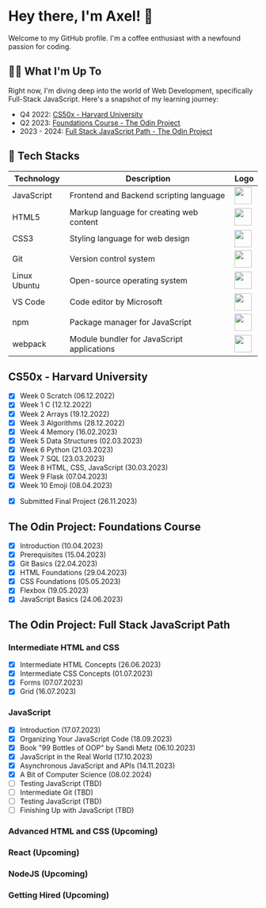 # Hey there, I'm Axel! 👋

Welcome to my GitHub profile. I'm a coffee enthusiast with a newfound passion for coding.

## 🧑‍💻 What I'm Up To

Right now, I'm diving deep into the world of Web Development, specifically Full-Stack JavaScript. Here's a snapshot of my learning journey:

- Q4 2022: [CS50x - Harvard University](https://cs50.harvard.edu/x/2022/)
- Q2 2023: [Foundations Course - The Odin Project](https://www.theodinproject.com/paths/foundations/courses/foundations)
- 2023 - 2024: [Full Stack JavaScript Path - The Odin Project](https://www.theodinproject.com/paths/full-stack-javascript)

## 🧱 Tech Stacks

| Technology       | Description                                  | Logo                                                                                   |
|------------------|----------------------------------------------|----------------------------------------------------------------------------------------|
| JavaScript       | Frontend and Backend scripting language      | <img src="https://www.svgrepo.com/show/303206/javascript-logo.svg" width="35">         |
| HTML5            | Markup language for creating web content     | <img src="https://www.svgrepo.com/show/452228/html-5.svg" width="35">                  |
| CSS3             | Styling language for web design              | <img src="https://www.svgrepo.com/show/452185/css-3.svg" width="35">                   |
| Git              | Version control system                       | <img src="https://www.svgrepo.com/show/303548/git-icon-logo.svg" width="35">           |
| Linux Ubuntu     | Open-source operating system                 | <img src="https://www.svgrepo.com/show/512424/linux-ubuntu-148.svg" width="35">        |
| VS Code          | Code editor by Microsoft                     | <img src="https://www.svgrepo.com/show/303535/visual-studio-code-logo.svg" width="35"> |
| npm              | Package manager for JavaScript               | <img src="https://www.svgrepo.com/show/452077/npm.svg" width="35">                     |
| webpack          | Module bundler for JavaScript applications   | <img src="https://simpleicons.org/icons/webpack.svg" width="35">                 |

## CS50x - Harvard University

- [x] Week 0 Scratch (06.12.2022)
- [x] Week 1 C (12.12.2022)
- [x] Week 2 Arrays (19.12.2022)
- [x] Week 3 Algorithms (28.12.2022)
- [x] Week 4 Memory (16.02.2023)
- [x] Week 5 Data Structures (02.03.2023)
- [x] Week 6 Python (21.03.2023)
- [x] Week 7 SQL (23.03.2023)
- [x] Week 8 HTML, CSS, JavaScript (30.03.2023)
- [x] Week 9 Flask (07.04.2023)
- [x] Week 10 Emoji (08.04.2023)<p>
- [x] Submitted Final Project (26.11.2023)

## The Odin Project: Foundations Course

- [x] Introduction (10.04.2023)
- [x] Prerequisites (15.04.2023)
- [x] Git Basics (22.04.2023)
- [x] HTML Foundations (29.04.2023)
- [x] CSS Foundations (05.05.2023)
- [x] Flexbox (19.05.2023)
- [x] JavaScript Basics (24.06.2023)

## The Odin Project: Full Stack JavaScript Path

### Intermediate HTML and CSS
- [x] Intermediate HTML Concepts (26.06.2023)
- [x] Intermediate CSS Concepts (01.07.2023)
- [x] Forms (07.07.2023)
- [x] Grid (16.07.2023)

### JavaScript
- [x] Introduction (17.07.2023)
- [x] Organizing Your JavaScript Code (18.09.2023)
- [x] Book "99 Bottles of OOP" by Sandi Metz (06.10.2023)
- [x] JavaScript in the Real World (17.10.2023)
- [x] Asynchronous JavaScript and APIs (14.11.2023)
- [x] A Bit of Computer Science (08.02.2024)
- [ ] Testing JavaScript (TBD)
- [ ] Intermediate Git (TBD)
- [ ] Testing JavaScript (TBD)
- [ ] Finishing Up with JavaScript (TBD)

### Advanced HTML and CSS (Upcoming)

### React (Upcoming)

### NodeJS (Upcoming)

### Getting Hired (Upcoming)

<!-- Feel free to check out the repositories for more details about my projects and progress! -->
